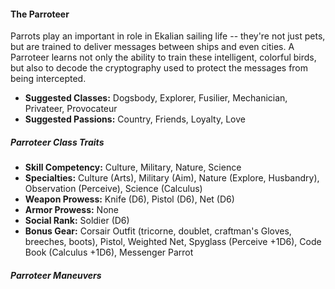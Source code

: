 #### The Parroteer

Parrots play an important in role in Ekalian sailing life -- they're not
just pets, but are trained to deliver messages between ships and even
cities. A Parroteer learns not only the ability to train these
intelligent, colorful birds, but also to decode the cryptography used to
protect the messages from being intercepted. 

- **Suggested Classes:** Dogsbody, Explorer, Fusilier, Mechanician, Privateer, Provocateur
- **Suggested Passions:** Country, Friends, Loyalty, Love

##### Parroteer Class Traits

- **Skill Competency:** Culture, Military, Nature, Science
- **Specialties:** Culture (Arts), Military (Aim), Nature (Explore, Husbandry), Observation (Perceive), Science (Calculus)
- **Weapon Prowess:** Knife (D6), Pistol (D6), Net (D6) 
- **Armor Prowess:** None
- **Social Rank:** Soldier (D6)
- **Bonus Gear:** Corsair Outfit (tricorne, doublet, craftman's Gloves, breeches, boots), Pistol, Weighted Net, Spyglass (Perceive +1D6), Code Book (Calculus +1D6), Messenger
Parrot

##### Parroteer Maneuvers

